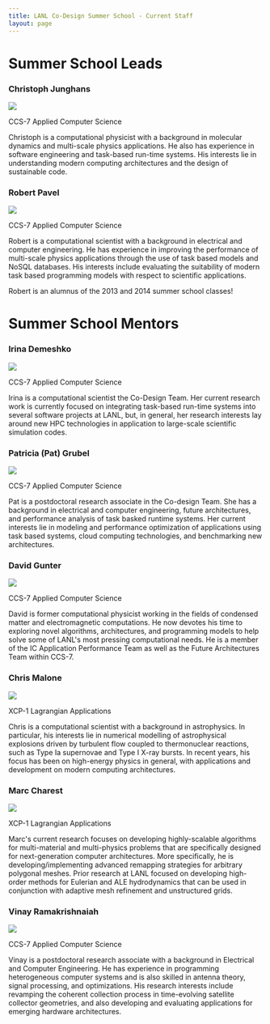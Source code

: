 ```yaml
---
title: LANL Co-Design Summer School - Current Staff
layout: page
---
```


# Summer School Leads

### Christoph Junghans
![](images/junghans.jpg)

CCS-7 Applied Computer Science

 Christoph is a computational physicist with a background in molecular dynamics and multi-scale physics applications. He also has experience in software engineering and task-based run-time systems. His interests lie in understanding modern computing architectures and the design of sustainable code.

### Robert Pavel
![](images/pavel-crop-u841.jpg)

CCS-7 Applied Computer Science

Robert is a computational scientist with a background in electrical and computer engineering. He has experience in improving the performance of multi-scale physics applications through the use of task based models and NoSQL databases. His interests include evaluating the suitability of modern task based programming models with respect to scientific applications.

Robert is an alumnus of the 2013 and 2014 summer school classes!

# Summer School Mentors

### Irina Demeshko
![](images/irina.jpg)

CCS-7 Applied Computer Science

Irina is a computational scientist the Co-Design Team. Her current research work is currently focused on integrating task-based run-time systems into several software projects at LANL, but, in general, her research interests lay around new HPC technologies in application to large-scale scientific simulation codes.

### Patricia (Pat) Grubel
![](images/grubel.png)

CCS-7 Applied Computer Science

Pat is a postdoctoral research associate in the Co-design Team. She has a background in electrical and computer engineering, future architectures, and performance analysis of task basked runtime systems.  Her current interests lie in modeling and performance optimization of applications using task based systems, cloud computing technologies, and benchmarking new architectures.

### David Gunter
![](images/gunter.jpg)

CCS-7 Applied Computer Science

David is former computational physicist working in the fields of condensed matter and electromagnetic computations. He now devotes his time to exploring novel algorithms, architectures, and programming models to help solve some of LANL's most pressing computational needs. He is a member of the IC Application Performance Team as well as the Future Architectures Team within CCS-7.

### Chris Malone
![](images/malone.jpg)

XCP-1 Lagrangian Applications

Chris is a computational scientist with a background in astrophysics. In particular, his interests lie in numerical modelling of astrophysical explosions driven by turbulent flow coupled to thermonuclear reactions, such as Type Ia supernovae and Type I X-ray bursts.  In recent years, his focus has been on high-energy physics in general, with applications and development on modern computing architectures.

### Marc Charest
![](images/Marc_Charest.jpg)

XCP-1 Lagrangian Applications

Marc's current research focuses on developing highly-scalable algorithms for multi-material and multi-physics problems that are specifically designed for next-generation computer architectures.  More specifically, he is developing/implementing advanced remapping strategies for arbitrary polygonal meshes.  Prior research at LANL focused on developing high-order methods for Eulerian and ALE hydrodynamics that can be used in conjunction with adaptive mesh refinement and unstructured grids.


### Vinay Ramakrishnaiah
![](images/Vinay.JPG)

CCS-7 Applied Computer Science

Vinay is a postdoctoral research associate with a background in Electrical and Computer Engineering. He has experience in programming heterogeneous computer systems and is also skilled in antenna theory, signal processing, and optimizations. His research interests include revamping the coherent collection process in time-evolving satellite collector geometries, and also developing and evaluating applications for emerging hardware architectures.
